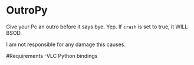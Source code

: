 # OutroPy

Give your Pc an outro before it says bye. Yep.
If ``crash`` is set to true, it WILL BSOD.

I am not responsible for any damage this causes.

#Requirements
-VLC Python bindings

